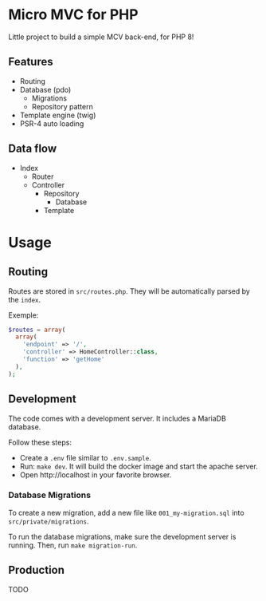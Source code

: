 # Micro MVC for PHP

Little project to build a simple MCV back-end, for PHP 8!

## Features

- Routing
- Database (pdo)
  - Migrations
  - Repository pattern
- Template engine (twig)
- PSR-4 auto loading

## Data flow

- Index
  - Router
  - Controller
    - Repository
      - Database
    - Template

# Usage

## Routing

Routes are stored in `src/routes.php`. They will be automatically parsed by the `index`.

Exemple:
```php
$routes = array(
  array(
    'endpoint' => '/',
    'controller' => HomeController::class,
    'function' => 'getHome'
  ),
);
```

## Development

The code comes with a development server. It includes a MariaDB database.

Follow these steps:

- Create a `.env` file similar to `.env.sample`.
- Run: `make dev`. It will build the docker image and start the apache server.
- Open http://localhost in your favorite browser.

### Database Migrations

To create a new migration, add a new file like `001_my-migration.sql` into `src/private/migrations`.

To run the database migrations, make sure the development server is running. Then, run `make migration-run`.

## Production

TODO
